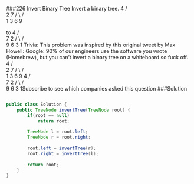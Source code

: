 ###226 Invert Binary Tree
Invert a binary tree.
     4
   /   \
  2     7
 / \   / \
1   3 6   9

to
     4
   /   \
  7     2
 / \   / \
9   6 3   1
Trivia:
This problem was inspired by this original tweet by Max Howell:
Google: 90% of our engineers use the software you wrote (Homebrew), but you can’t invert a binary tree on a whiteboard so fuck off.     4
   /   \
  2     7
 / \   / \
1   3 6   9     4
   /   \
  7     2
 / \   / \
9   6 3   1Subscribe to see which companies asked this question
###Solution
```java

public class Solution {
    public TreeNode invertTree(TreeNode root) {
        if(root == null)
            return root;
        
        TreeNode l = root.left;
        TreeNode r = root.right;
        
        root.left = invertTree(r);
        root.right = invertTree(l);
        
        return root;
    }
}